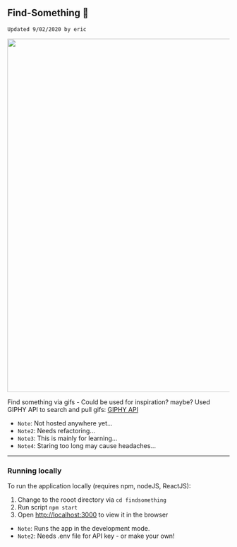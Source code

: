 ## Find-Something 📼

`Updated 9/02/2020 by eric`

<img src="./assets/sample.gif" width="800">

Find something via gifs - Could be used for inspiration? maybe?
Used GIPHY API to search and pull gifs: [GIPHY API](https://developers.giphy.com/branch/master/docs/api/)

- `Note`: Not hosted anywhere yet...
- `Note2`: Needs refactoring...
- `Note3`: This is mainly for learning...
- `Note4`: Staring too long may cause headaches...

---

### Running locally

To run the application locally (requires npm, nodeJS, ReactJS):

1. Change to the rooot directory via `cd findsomething`
2. Run script `npm start`
3. Open [http://localhost:3000](http://localhost:3000) to view it in the browser

- `Note`: Runs the app in the development mode.
- `Note2`: Needs .env file for API key - or make your own!
